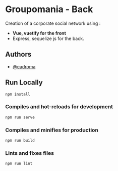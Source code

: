 # Groupomania - Back

Creation of a corporate social network using : 
 - **Vue, vuetify for the front**
 - Express, sequelize js for the back.




## Authors

- [@eadroma](https://www.github.com/eadroma)

## Run Locally

```
npm install
```

### Compiles and hot-reloads for development
```
npm run serve
```

### Compiles and minifies for production
```
npm run build
```

### Lints and fixes files
```
npm run lint
```
